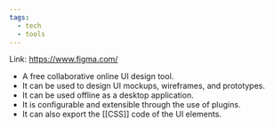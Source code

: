 ```yaml
---
tags:
  - tech
  - tools
---
```

Link: https://www.figma.com/

- A free collaborative online UI design tool.
- It can be used to design UI mockups, wireframes, and prototypes.
- It can be used offline as a desktop application.
- It is configurable and extensible through the use of plugins.
- It can also export the [[CSS]] code of the UI elements.